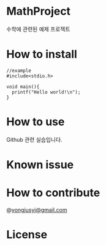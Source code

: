 # MathProject

수학에 관련된 예제 프로젝트

# How to install
```
//example
#include<stdio.h>

void main(){
  printf("Hello world!\n");
}

```


# How to use
Github 관련 실습입니다.


# Known issue

# How to contribute
@yongjusyj@gmail.com


# License
